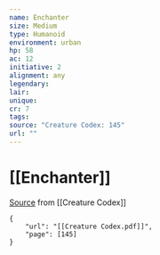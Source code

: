 ```yaml
---
name: Enchanter
size: Medium
type: Humanoid
environment: urban
hp: 58
ac: 12
initiative: 2
alignment: any
legendary: 
lair: 
unique: 
cr: 7
tags: 
source: "Creature Codex: 145"
url: ""
---
```

# [[Enchanter]]

[Source](zotero://open-pdf/library/items/NTNKJRHG?page=145) from [[Creature Codex]]

```pdf
{
	"url": "[[Creature Codex.pdf]]",
	"page": [145]
}
```

